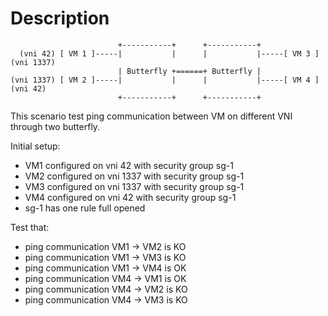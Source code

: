 # Description

```
                        +-----------+      +-----------+
  (vni 42) [ VM 1 ]-----|           |      |           |-----[ VM 3 ] (vni 1337)
                        | Butterfly +======+ Butterfly |
(vni 1337) [ VM 2 ]-----|           |      |           |-----[ VM 4 ] (vni 42)
                        +-----------+      +-----------+

```

This scenario test ping communication between VM
on different VNI through two butterfly.

Initial setup:
- VM1 configured on vni 42 with security group sg-1
- VM2 configured on vni 1337 with security group sg-1
- VM3 configured on vni 1337 with security group sg-1
- VM4 configured on vni 42 with security group sg-1
- sg-1 has one rule full opened

Test that:
- ping communication VM1 -> VM2 is KO
- ping communication VM1 -> VM3 is KO
- ping communication VM1 -> VM4 is OK
- ping communication VM4 -> VM1 is OK
- ping communication VM4 -> VM2 is KO
- ping communication VM4 -> VM3 is KO
